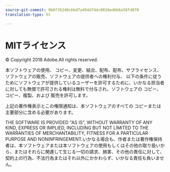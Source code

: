 ```yaml
---
source-git-commit: 9b8f39240cbbd7a494d74dc0016ed666a58fd870
translation-type: ht

---
```

# MITライセンス

© Copyright 2018 Adobe.All rights reserved.

本ソフトウェアの使用、
コピー、変更、結合、配布、配布、サブライセンス、
ソフトウェアの販売、ソフトウェアの提供者への権利付与、
以下の条件に従うためにソフトウェアが提供しているユーザーを許可するために、いかなる担当者に対しても無償で許可される権利は無料で付与され、ソフトウェアの
コピー、コピー、複製、および
販売を許可します。

上記の著作権表示とこの権限通知は、本ソフトウェアのすべての
コピーまたは主要部分に含める必要があります。

THE SOFTWARE IS PROVIDED &quot;AS IS&quot;, WITHOUT WARRANTY OF ANY KIND,
EXPRESS OR IMPLIED, INCLUDING BUT NOT LIMITED TO THE WARRANTIES OF
MERCHANTABILITY, FITNESS FOR A PARTICULAR PURPOSE AND
NONINFRINGEMENT.いかなる場合も、作者または著作権保持者は、本ソフトウェアまたは本ソフトウェアの使用もしくはその他の取り扱いから、またはそれらに関連して生じる一切の請求、損害、その他の責任に対して、契約上の行為、不法行為またはそれ以外にかかわらず、いかなる責任も負いません。
